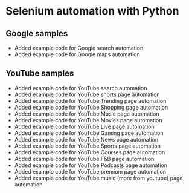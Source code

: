 <h1>Selenium automation with Python</h1>

<h2> Google samples </h2>
<ul>
<li>Added example code for Google search automation</li>
<li>Added example code for Google maps automation</li>
</ul>

<h2> YouTube samples </h2>
<ul>
<li>Added example code for YouTube search automation</li>
<li>Added example code for YouTube shorts page automation</li>
<li>Added example code for YouTube Trending page automation</li>
<li>Added example code for YouTube Shopping page automation</li>
<li>Added example code for YouTube Music page automation</li>
<li>Added example code for YouTube Movies page automation</li>
<li>Added example code for YouTube Live page automation</li>
<li>Added example code for YouTube Gaming page automation</li>
<li>Added example code for YouTube News page automation</li>
<li>Added example code for YouTube Sports page automation</li>
<li>Added example code for YouTube Courses page automation</li>
<li>Added example code for YouTube F&B page automation</li>
<li>Added example code for YouTube Podcasts page automation</li>
<li>Added example code for YouTube premium page automation</li>
<li>Added example code for YouTube music (more from youtube) page automation</li>
</ul>
